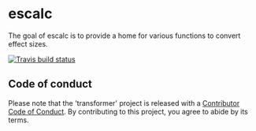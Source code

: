 
<!-- README.md is generated from README.Rmd. Please edit that file -->
escalc
======

The goal of escalc is to provide a home for various functions to convert effect sizes.

[![Travis build status](https://travis-ci.org/wviechtb/transformer.svg?branch=master)](https://travis-ci.org/wviechtb/transformer)

Code of conduct
---------------

Please note that the 'transformer' project is released with a [Contributor Code of Conduct](CODE_OF_CONDUCT.md). By contributing to this project, you agree to abide by its terms.

